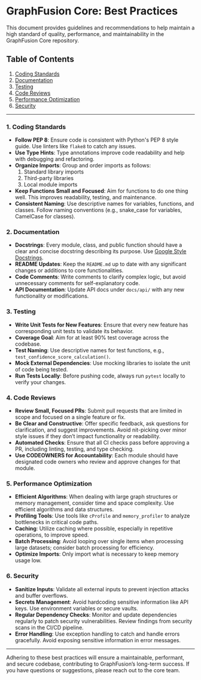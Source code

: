 # GraphFusion Core: Best Practices

This document provides guidelines and recommendations to help maintain a high standard of quality, performance, and maintainability in the GraphFusion Core repository.

## Table of Contents

1. [Coding Standards](#coding-standards)
2. [Documentation](#documentation)
3. [Testing](#testing)
4. [Code Reviews](#code-reviews)
5. [Performance Optimization](#performance-optimization)
6. [Security](#security)

---

### 1. Coding Standards

- **Follow PEP 8**: Ensure code is consistent with Python's PEP 8 style guide. Use linters like `flake8` to catch any issues.
- **Use Type Hints**: Type annotations improve code readability and help with debugging and refactoring.
- **Organize Imports**: Group and order imports as follows:
  1. Standard library imports
  2. Third-party libraries
  3. Local module imports
- **Keep Functions Small and Focused**: Aim for functions to do one thing well. This improves readability, testing, and maintenance.
- **Consistent Naming**: Use descriptive names for variables, functions, and classes. Follow naming conventions (e.g., snake_case for variables, CamelCase for classes).

### 2. Documentation

- **Docstrings**: Every module, class, and public function should have a clear and concise docstring describing its purpose. Use [Google Style Docstrings](https://google.github.io/styleguide/pyguide.html#38-comments-and-docstrings).
- **README Updates**: Keep the `README.md` up to date with any significant changes or additions to core functionalities.
- **Code Comments**: Write comments to clarify complex logic, but avoid unnecessary comments for self-explanatory code.
- **API Documentation**: Update API docs under `docs/api/` with any new functionality or modifications.

### 3. Testing

- **Write Unit Tests for New Features**: Ensure that every new feature has corresponding unit tests to validate its behavior.
- **Coverage Goal**: Aim for at least 90% test coverage across the codebase.
- **Test Naming**: Use descriptive names for test functions, e.g., `test_confidence_score_calculation()`.
- **Mock External Dependencies**: Use mocking libraries to isolate the unit of code being tested.
- **Run Tests Locally**: Before pushing code, always run `pytest` locally to verify your changes.

### 4. Code Reviews

- **Review Small, Focused PRs**: Submit pull requests that are limited in scope and focused on a single feature or fix.
- **Be Clear and Constructive**: Offer specific feedback, ask questions for clarification, and suggest improvements. Avoid nit-picking over minor style issues if they don’t impact functionality or readability.
- **Automated Checks**: Ensure that all CI checks pass before approving a PR, including linting, testing, and type checking.
- **Use CODEOWNERS for Accountability**: Each module should have designated code owners who review and approve changes for that module.

### 5. Performance Optimization

- **Efficient Algorithms**: When dealing with large graph structures or memory management, consider time and space complexity. Use efficient algorithms and data structures.
- **Profiling Tools**: Use tools like `cProfile` and `memory_profiler` to analyze bottlenecks in critical code paths.
- **Caching**: Utilize caching where possible, especially in repetitive operations, to improve speed.
- **Batch Processing**: Avoid looping over single items when processing large datasets; consider batch processing for efficiency.
- **Optimize Imports**: Only import what is necessary to keep memory usage low.

### 6. Security

- **Sanitize Inputs**: Validate all external inputs to prevent injection attacks and buffer overflows.
- **Secrets Management**: Avoid hardcoding sensitive information like API keys. Use environment variables or secure vaults.
- **Regular Dependency Checks**: Monitor and update dependencies regularly to patch security vulnerabilities. Review findings from security scans in the CI/CD pipeline.
- **Error Handling**: Use exception handling to catch and handle errors gracefully. Avoid exposing sensitive information in error messages.

---

Adhering to these best practices will ensure a maintainable, performant, and secure codebase, contributing to GraphFusion’s long-term success. If you have questions or suggestions, please reach out to the core team.
